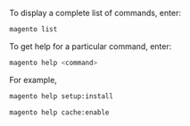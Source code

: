 To display a complete list of commands, enter:

```bash
magento list
```

To get help for a particular command, enter:

```bash
magento help <command>
```

For example,

```bash
magento help setup:install
```
```bash
magento help cache:enable
```
